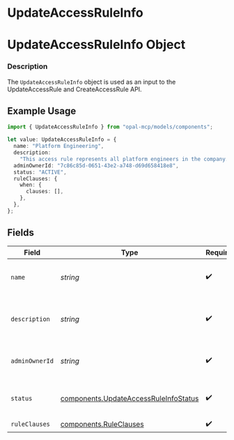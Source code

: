 # UpdateAccessRuleInfo

# UpdateAccessRuleInfo Object
### Description
The `UpdateAccessRuleInfo` object is used as an input to the UpdateAccessRule and CreateAccessRule API.

## Example Usage

```typescript
import { UpdateAccessRuleInfo } from "opal-mcp/models/components";

let value: UpdateAccessRuleInfo = {
  name: "Platform Engineering",
  description:
    "This access rule represents all platform engineers in the company.",
  adminOwnerId: "7c86c85d-0651-43e2-a748-d69d658418e8",
  status: "ACTIVE",
  ruleClauses: {
    when: {
      clauses: [],
    },
  },
};
```

## Fields

| Field                                                                                          | Type                                                                                           | Required                                                                                       | Description                                                                                    | Example                                                                                        |
| ---------------------------------------------------------------------------------------------- | ---------------------------------------------------------------------------------------------- | ---------------------------------------------------------------------------------------------- | ---------------------------------------------------------------------------------------------- | ---------------------------------------------------------------------------------------------- |
| `name`                                                                                         | *string*                                                                                       | :heavy_check_mark:                                                                             | The name of the access rule.                                                                   | Platform Engineering                                                                           |
| `description`                                                                                  | *string*                                                                                       | :heavy_check_mark:                                                                             | A description of the group.                                                                    | This access rule represents all platform engineers in the company.                             |
| `adminOwnerId`                                                                                 | *string*                                                                                       | :heavy_check_mark:                                                                             | The ID of the owner of the group.                                                              | 7c86c85d-0651-43e2-a748-d69d658418e8                                                           |
| `status`                                                                                       | [components.UpdateAccessRuleInfoStatus](../../models/components/updateaccessruleinfostatus.md) | :heavy_check_mark:                                                                             | The status of the access rule.                                                                 | ACTIVE                                                                                         |
| `ruleClauses`                                                                                  | [components.RuleClauses](../../models/components/ruleclauses.md)                               | :heavy_check_mark:                                                                             | N/A                                                                                            |                                                                                                |